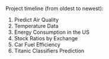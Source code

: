 Project timeline (from oldest to newest):
1. Predict Air Quality
2. Temperature Data
3. Energy Consumption in the US
4. Stock Ratios by Exchange
5. Car Fuel Efficiency
6. Titanic Classifiers Prediction
